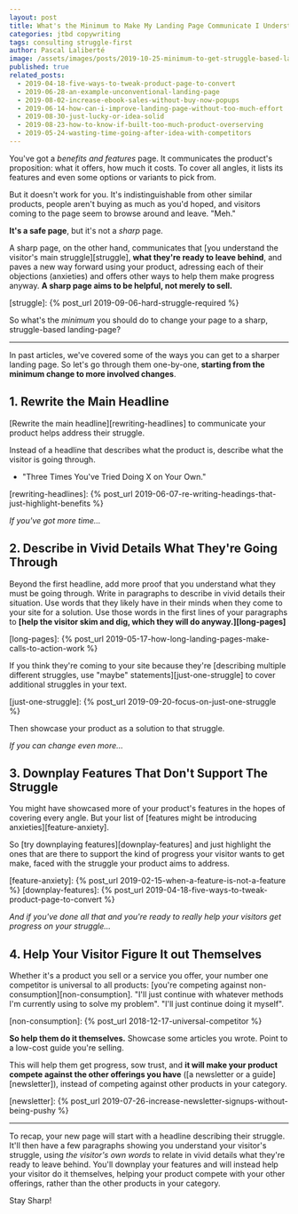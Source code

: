 ```yaml
---
layout: post
title: What's the Minimum to Make My Landing Page Communicate I Understand the Struggle?
categories: jtbd copywriting
tags: consulting struggle-first
author: Pascal Laliberté
image: /assets/images/posts/2019-10-25-minimum-to-get-struggle-based-landing-page.jpg
published: true
related_posts:
  - 2019-04-18-five-ways-to-tweak-product-page-to-convert
  - 2019-06-28-an-example-unconventional-landing-page
  - 2019-08-02-increase-ebook-sales-without-buy-now-popups
  - 2019-06-14-how-can-i-improve-landing-page-without-too-much-effort
  - 2019-08-30-just-lucky-or-idea-solid
  - 2019-08-23-how-to-know-if-built-too-much-product-overserving
  - 2019-05-24-wasting-time-going-after-idea-with-competitors
---
```


You've got a _benefits and features_ page. It communicates the product's proposition: what it offers, how much it costs. To cover all angles, it lists its features and even some options or variants to pick from.

But it doesn't work for you. It's indistinguishable from other similar products, people aren't buying as much as you'd hoped, and visitors coming to the page seem to browse around and leave. "Meh."

**It's a safe page**, but it's not a _sharp_ page.

A sharp page, on the other hand, communicates that [you understand the visitor's main struggle][struggle], **what they're ready to leave behind**, and paves a new way forward using your product, adressing each of their objections (anxieties) and offers other ways to help them make progress anyway. **A sharp page aims to be helpful, not merely to sell.**

[struggle]: {% post_url 2019-09-06-hard-struggle-required %}

So what's the _minimum_ you should do to change your page to a sharp, struggle-based landing-page?

---

In past articles, we've covered some of the ways you can get to a sharper landing page. So let's go through them one-by-one, **starting from the minimum change to more involved changes**.

## 1. Rewrite the Main Headline

[Rewrite the main headline][rewriting-headlines] to communicate your product helps address their struggle.

Instead of a headline that describes what the product is, describe what the visitor is going through.

* "Three Times You've Tried Doing X on Your Own."

[rewriting-headlines]: {% post_url 2019-06-07-re-writing-headings-that-just-highlight-benefits %}

_If you've got more time..._

## 2. Describe in Vivid Details What They're Going Through

Beyond the first headline, add more proof that you understand what they must be going through. Write in paragraphs to describe in vivid details their situation. Use words that they likely have in their minds when they come to your site for a solution. Use those words in the first lines of your paragraphs to **[help the visitor skim and dig, which they will do anyway.][long-pages]**

[long-pages]: {% post_url 2019-05-17-how-long-landing-pages-make-calls-to-action-work %}

If you think they're coming to your site because they're [describing multiple different struggles, use "maybe" statements][just-one-struggle] to cover additional struggles in your text.

[just-one-struggle]: {% post_url 2019-09-20-focus-on-just-one-struggle %}

Then showcase your product as a solution to that struggle.

_If you can change even more..._

## 3. Downplay Features That Don't Support The Struggle

You might have showcased more of your product's features in the hopes of covering every angle. But your list of [features might be introducing anxieties][feature-anxiety].

So [try downplaying features][downplay-features] and just highlight the ones that are there to support the kind of progress your visitor wants to get make, faced with the struggle your product aims to address.

[feature-anxiety]: {% post_url 2019-02-15-when-a-feature-is-not-a-feature %}
[downplay-features]: {% post_url 2019-04-18-five-ways-to-tweak-product-page-to-convert %}

_And if you've done all that and you're ready to really help your visitors get progress on your struggle..._

## 4. Help Your Visitor Figure It out Themselves

Whether it's a product you sell or a service you offer, your number one competitor is universal to all products: [you're competing against non-consumption][non-consumption]. "I'll just continue with whatever methods I'm currently using to solve my problem". "I'll just continue doing it myself".

[non-consumption]: {% post_url 2018-12-17-universal-competitor %}

**So help them do it themselves.** Showcase some articles you wrote. Point to a low-cost guide you're selling.

This will help them get progress, sow trust, and **it will make your product compete against the other offerings you have** ([a newsletter or a guide][newsletter]), instead of competing against other products in your category.

[newsletter]: {% post_url 2019-07-26-increase-newsletter-signups-without-being-pushy %}

---

To recap, your new page will start with a headline describing their struggle. It'll then have a few paragraphs showing you understand your visitor's struggle, using _the visitor's own words_ to relate in vivid details what they're ready to leave behind. You'll downplay your features and will instead help your visitor do it themselves, helping your product compete with your other offerings, rather than the other products in your category.

Stay Sharp!

